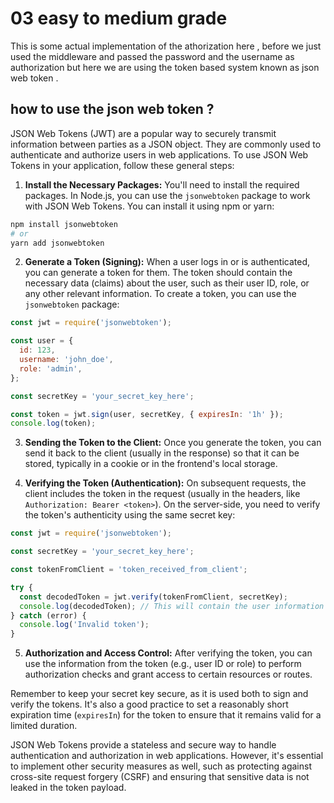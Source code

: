 # 03 easy to medium grade

This is some actual implementation of the athorization here , before we just used the middleware and passed the password and the username as authorization but here we are using the token based system known as json web token .

## how to use the json web token ?

JSON Web Tokens (JWT) are a popular way to securely transmit information between parties as a JSON object. They are commonly used to authenticate and authorize users in web applications. To use JSON Web Tokens in your application, follow these general steps:

1. **Install the Necessary Packages:** You'll need to install the required packages. In Node.js, you can use the `jsonwebtoken` package to work with JSON Web Tokens. You can install it using npm or yarn:

```bash
npm install jsonwebtoken
# or
yarn add jsonwebtoken
```

2. **Generate a Token (Signing):** When a user logs in or is authenticated, you can generate a token for them. The token should contain the necessary data (claims) about the user, such as their user ID, role, or any other relevant information. To create a token, you can use the `jsonwebtoken` package:

```javascript
const jwt = require('jsonwebtoken');

const user = {
  id: 123,
  username: 'john_doe',
  role: 'admin',
};

const secretKey = 'your_secret_key_here';

const token = jwt.sign(user, secretKey, { expiresIn: '1h' });
console.log(token);
```

3. **Sending the Token to the Client:** Once you generate the token, you can send it back to the client (usually in the response) so that it can be stored, typically in a cookie or in the frontend's local storage.

4. **Verifying the Token (Authentication):** On subsequent requests, the client includes the token in the request (usually in the headers, like `Authorization: Bearer <token>`). On the server-side, you need to verify the token's authenticity using the same secret key:

```javascript
const jwt = require('jsonwebtoken');

const secretKey = 'your_secret_key_here';

const tokenFromClient = 'token_received_from_client';

try {
  const decodedToken = jwt.verify(tokenFromClient, secretKey);
  console.log(decodedToken); // This will contain the user information (claims)
} catch (error) {
  console.log('Invalid token');
}
```

5. **Authorization and Access Control:** After verifying the token, you can use the information from the token (e.g., user ID or role) to perform authorization checks and grant access to certain resources or routes.

Remember to keep your secret key secure, as it is used both to sign and verify the tokens. It's also a good practice to set a reasonably short expiration time (`expiresIn`) for the token to ensure that it remains valid for a limited duration.

JSON Web Tokens provide a stateless and secure way to handle authentication and authorization in web applications. However, it's essential to implement other security measures as well, such as protecting against cross-site request forgery (CSRF) and ensuring that sensitive data is not leaked in the token payload.
